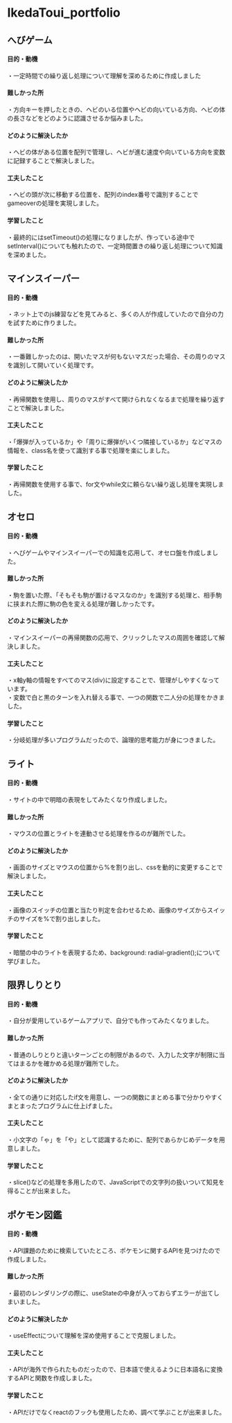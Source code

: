 # IkedaToui_portfolio

<h2>へびゲーム</h2>
  <h4>目的・動機</h4>
    <p>・一定時間での繰り返し処理について理解を深めるために作成しました</p>
  <h4>難しかった所</h4>
    <p>・方向キーを押したときの、ヘビのいる位置やヘビの向いている方向、ヘビの体の長さなどをどのように認識させるか悩みました。</p>
  <h4>どのように解決したか</h4>
    <p>・ヘビの体がある位置を配列で管理し、ヘビが進む速度や向いている方向を変数に記録することで解決しました。</p>
  <h4>工夫したこと</h4>
    <p>・ヘビの頭が次に移動する位置を、配列のindex番号で識別することでgameoverの処理を実現しました。</p>
  <h4>学習したこと</h4>
    <p>・最終的にはsetTimeout()の処理になりましたが、作っている途中でsetInterval()についても触れたので、一定時間置きの繰り返し処理について知識を深めました。</p>
    
<h2>マインスイーパー</h2>
  <h4>目的・動機</h4>
    <p>・ネット上でのjs練習などを見てみると、多くの人が作成していたので自分の力を試すために作りました。</p>
  <h4>難しかった所</h4>
    <p>・一番難しかったのは、開いたマスが何もないマスだった場合、その周りのマスを識別して開いていく処理です。</p>
  <h4>どのように解決したか</h4>
    <p>・再帰関数を使用し、周りのマスがすべて開けられなくなるまで処理を繰り返すことで解決しました。</p>
  <h4>工夫したこと</h4>
    <p>・「爆弾が入っているか」や「周りに爆弾がいくつ隣接しているか」などマスの情報を、class名を使って識別する事で処理を楽にしました。</p>
  <h4>学習したこと</h4>
    <p>・再帰関数を使用する事で、for文やwhile文に頼らない繰り返し処理を実現しました。</p>

<h2>オセロ</h2>
  <h4>目的・動機</h4>
    <p>・へびゲームやマインスイーパーでの知識を応用して、オセロ盤を作成しました。</p>
  <h4>難しかった所</h4>
    <p>・駒を置いた際、「そもそも駒が置けるマスなのか」を識別する処理と、相手駒に挟まれた際に駒の色を変える処理が難しかったです。</p>
  <h4>どのように解決したか</h4>
    <p>・マインスイーパーの再帰関数の応用で、クリックしたマスの周囲を確認して解決しました。</p>
  <h4>工夫したこと</h4>
    <p>・x軸y軸の情報をすべてのマス(div)に設定することで、管理がしやすくなっています。<br>
      ・変数で白と黒のターンを入れ替える事で、一つの関数で二人分の処理をかきました。</p>
  <h4>学習したこと</h4>
    <p>・分岐処理が多いプログラムだったので、論理的思考能力が身につきました。</p>

<h2>ライト</h2>
  <h4>目的・動機</h4>
    <p>・サイトの中で明暗の表現をしてみたくなり作成しました。</p>
  <h4>難しかった所</h4>
    <p>・マウスの位置とライトを連動させる処理を作るのが難所でした。</p>
  <h4>どのように解決したか</h4>
    <p>・画面のサイズとマウスの位置から%を割り出し、cssを動的に変更することで解決しました。</p>
  <h4>工夫したこと</h4>
    <p>・画像のスイッチの位置と当たり判定を合わせるため、画像のサイズからスイッチのサイズを%で割り出しました。</p>
  <h4>学習したこと</h4>
    <p>・暗闇の中のライトを表現するため、background: radial-gradient();について学びました。</p>

<h2>限界しりとり</h2>
  <h4>目的・動機</h4>
    <p>・自分が愛用しているゲームアプリで、自分でも作ってみたくなりました。</p>
  <h4>難しかった所</h4>
    <p>・普通のしりとりと違いターンごとの制限があるので、入力した文字が制限に当てはまるかを確かめる処理が難所でした。</p>
  <h4>どのように解決したか</h4>
    <p>・全ての通りに対応したif文を用意し、一つの関数にまとめる事で分かりやすくまとまったプログラムに仕上げました。</p>
  <h4>工夫したこと</h4>
    <p>・小文字の「ゃ」を「や」として認識するために、配列であらかじめデータを用意しました。</p>
  <h4>学習したこと</h4>
    <p>・slice()などの処理を多用したので、JavaScriptでの文字列の扱いついて知見を得ることが出来ました。</p>

<h2>ポケモン図鑑</h2>
  <h4>目的・動機</h4>
    <p>・API課題のために検索していたところ、ポケモンに関するAPIを見つけたので作成しました。</p>
  <h4>難しかった所</h4>
    <p>・最初のレンダリングの際に、useStateの中身が入っておらずエラーが出てしまいました。</p>
  <h4>どのように解決したか</h4>
    <p>・useEffectについて理解を深め使用することで克服しました。</p>
  <h4>工夫したこと</h4>
    <p>・APIが海外で作られたものだったので、日本語で使えるように日本語名に変換するAPIと関数を作成しました。</p>
  <h4>学習したこと</h4>
    <p>・APIだけでなくreactのフックも使用したため、調べて学ぶことが出来ました。</p>



